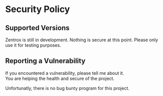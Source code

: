# Security Policy

## Supported Versions

Zentrox is still in development. Nothing is secure at this point.
Please only use it for testing purposes.

## Reporting a Vulnerability

If you encountered a vulnerability, please tell me about it.   
You are helping the health and secure of the project.

Unfortunatly, there is no bug bunty program for this project.
